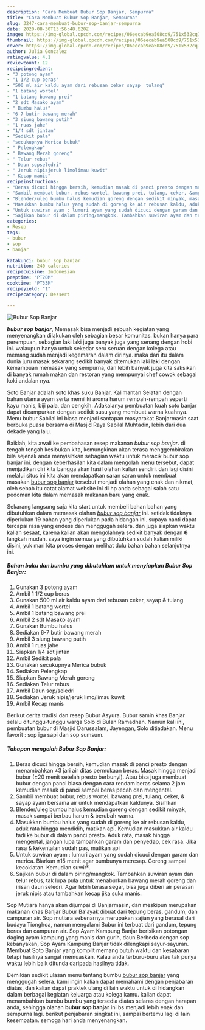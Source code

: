 ```yaml
---
description: "Cara Membuat Bubur Sop Banjar, Sempurna"
title: "Cara Membuat Bubur Sop Banjar, Sempurna"
slug: 3247-cara-membuat-bubur-sop-banjar-sempurna
date: 2020-08-30T13:56:48.620Z
image: https://img-global.cpcdn.com/recipes/06eecab9ea508cd9/751x532cq70/bubur-sop-banjar-foto-resep-utama.jpg
thumbnail: https://img-global.cpcdn.com/recipes/06eecab9ea508cd9/751x532cq70/bubur-sop-banjar-foto-resep-utama.jpg
cover: https://img-global.cpcdn.com/recipes/06eecab9ea508cd9/751x532cq70/bubur-sop-banjar-foto-resep-utama.jpg
author: Julia Gonzalez
ratingvalue: 4.1
reviewcount: 12
recipeingredient:
- "3 potong ayam"
- "1 1/2 cup beras"
- "500 ml air kaldu ayam dari rebusan ceker sayap  tulang"
- "1 batang wortel"
- "1 batang bawang prei"
- "2 sdt Masako ayam"
- " Bumbu halus"
- "6-7 butir bawang merah"
- "3 siung bawang putih"
- "1 ruas jahe"
- "1/4 sdt jintan"
- "Sedikit pala"
- "secukupnya Merica bubuk"
- " Pelengkap"
- " Bawang Merah goreng"
- " Telur rebus"
- " Daun sopseledri"
- " Jeruk nipisjeruk limolimau kuwit"
- " Kecap manis"
recipeinstructions:
- "Beras dicuci hingga bersih, kemudian masak di panci presto dengan menambahkan ±3 jari air ditas permukaan beras. Masak hingga menjadi bubur (±20 menit setelah presto berbunyi). Atau bisa juga membuat bubur dengan panci biasa dengan cara rendam beras selama 2 jam kemudian masak di panci sampai beras pecah dan mengental."
- "Sambil membuat bubur, rebus wortel, bawang prei, tulang, ceker, &amp; sayap ayam bersama air untuk mendapatkan kaldunya. Sisihkan"
- "Blender/uleg bumbu halus kemudian goreng dengan sedikit minyak, masak sampai berbau harum &amp; berubah warna."
- "Masukkan bumbu halus yang sudah di goreng ke air rebusan kaldu, aduk rata hingga mendidih, matikan api. Kemudian masukkan air kaldu tadi ke bubur di dalam panci presto. Aduk rata, masak hingga mengental, jangan lupa tambahkan garam dan penyedap, cek rasa. Jika rasa &amp; kekentalan sudah pas, matikan api"
- "Untuk suwiran ayam : lumuri ayam yang sudah dicuci dengan garam dan merica. Biarkan ±15 menit agar bumbunya meresap. Goreng sampai kecoklatan. Kemudian suwir²."
- "Sajikan bubur di dalam piring/mangkok. Tambahkan suwiran ayam dan telur rebus, tak lupa pula untuk menaburkan bawang merah goreng dan irisan daun seledri. Agar lebih terasa segar, bisa juga diberi air perasan jeruk nipis atau tambahkan kecap jika suka manis."
categories:
- Resep
tags:
- bubur
- sop
- banjar

katakunci: bubur sop banjar 
nutrition: 240 calories
recipecuisine: Indonesian
preptime: "PT20M"
cooktime: "PT33M"
recipeyield: "1"
recipecategory: Dessert

---
```



![Bubur Sop Banjar](https://img-global.cpcdn.com/recipes/06eecab9ea508cd9/751x532cq70/bubur-sop-banjar-foto-resep-utama.jpg)

<b><i>bubur sop banjar</i></b>, Memasak bisa menjadi sebuah kegiatan yang menyenangkan dilakukan oleh sebagian besar komunitas. bukan hanya para perempuan, sebagian laki laki juga banyak juga yang senang dengan hobi ini. walaupun hanya untuk sekedar seru seruan dengan kolega atau memang sudah menjadi kegemaran dalam dirinya. maka dari itu dalam dunia juru masak sekarang sedikit banyak ditemukan laki laki dengan kemampuan memasak yang sempurna, dan lebih banyak juga kita saksikan di banyak rumah makan dan restoran yang mempunyai chef cowok sebagai koki andalan nya.

Soto Banjar adalah soto khas suku Banjar, Kalimantan Selatan dengan bahan utama ayam serta memiliki aroma harum rempah-rempah seperti kayu manis, biji pala, dan cengkih. Adakalanya pembuatan kuah soto banjar dapat dicampurkan dengan sedikit susu yang membuat warna kuahnya. Menu bubur Sabilal ini biasa menjadi santapan masyarakat Banjarmasin saat berbuka puasa bersama di Masjid Raya Sabilal Muhtadin, lebih dari dua dekade yang lalu.

Baiklah, kita awali ke pembahasan resep makanan <i>bubur sop banjar</i>. di tengah tengah kesibukan kita, kemungkinan akan terasa menggembirakan bila sejenak anda menyisihkan sebagian waktu untuk meracik bubur sop banjar ini. dengan keberhasilan kita dalam mengolah menu tersebut, dapat menjadikan diri kita bangga akan hasil olahan kalian sendiri. dan lagi disini melalui situs ini kita akan mendapatkan saran saran untuk membuat masakan <u>bubur sop banjar</u> tersebut menjadi olahan yang enak dan nikmat, oleh sebab itu catat alamat website ini di hp anda sebagai salah satu pedoman kita dalam memasak makanan baru yang enak.


Sekarang langsung saja kita start untuk membeli bahan bahan yang dibutuhkan dalam memasak olahan <u><i>bubur sop banjar</i></u> ini. setidak tidaknya diperlukan <b>19</b> bahan yang diperlukan pada hidangan ini. supaya nanti dapat tercapai rasa yang endess dan menggugah selera. dan juga siapkan waktu kalian sesaat, karena kalian akan mengolahnya sedikit banyak dengan <b>6</b> langkah mudah. saya ingin semua yang dibutuhkan sudah kalian miliki disini, yuk mari kita proses dengan melihat dulu bahan bahan selanjutnya ini.

<!--inarticleads1-->

##### Bahan baku dan bumbu yang dibutuhkan untuk menyiapkan Bubur Sop Banjar:

1. Gunakan 3 potong ayam
1. Ambil 1 1/2 cup beras
1. Gunakan 500 ml air kaldu ayam dari rebusan ceker, sayap &amp; tulang
1. Ambil 1 batang wortel
1. Ambil 1 batang bawang prei
1. Ambil 2 sdt Masako ayam
1. Gunakan  Bumbu halus
1. Sediakan 6-7 butir bawang merah
1. Ambil 3 siung bawang putih
1. Ambil 1 ruas jahe
1. Siapkan 1/4 sdt jintan
1. Ambil Sedikit pala
1. Gunakan secukupnya Merica bubuk
1. Sediakan  Pelengkap
1. Siapkan  Bawang Merah goreng
1. Sediakan  Telur rebus
1. Ambil  Daun sop/seledri
1. Sediakan  Jeruk nipis/jeruk limo/limau kuwit
1. Ambil  Kecap manis


Berikut cerita tradisi dan resep Bubur Asyura. Bubur samin khas Banjar selalu ditunggu-tunggu warga Solo di Bulan Ramadhan. Namun kali ini, pembuatan bubur di Masjid Darussalam, Jayengan, Solo ditiadakan. Menu favorit : sop iga sapi dan sop sumsum. 

<!--inarticleads2-->

##### Tahapan mengolah Bubur Sop Banjar:

1. Beras dicuci hingga bersih, kemudian masak di panci presto dengan menambahkan ±3 jari air ditas permukaan beras. Masak hingga menjadi bubur (±20 menit setelah presto berbunyi). Atau bisa juga membuat bubur dengan panci biasa dengan cara rendam beras selama 2 jam kemudian masak di panci sampai beras pecah dan mengental.
1. Sambil membuat bubur, rebus wortel, bawang prei, tulang, ceker, &amp; sayap ayam bersama air untuk mendapatkan kaldunya. Sisihkan
1. Blender/uleg bumbu halus kemudian goreng dengan sedikit minyak, masak sampai berbau harum &amp; berubah warna.
1. Masukkan bumbu halus yang sudah di goreng ke air rebusan kaldu, aduk rata hingga mendidih, matikan api. Kemudian masukkan air kaldu tadi ke bubur di dalam panci presto. Aduk rata, masak hingga mengental, jangan lupa tambahkan garam dan penyedap, cek rasa. Jika rasa &amp; kekentalan sudah pas, matikan api
1. Untuk suwiran ayam : lumuri ayam yang sudah dicuci dengan garam dan merica. Biarkan ±15 menit agar bumbunya meresap. Goreng sampai kecoklatan. Kemudian suwir².
1. Sajikan bubur di dalam piring/mangkok. Tambahkan suwiran ayam dan telur rebus, tak lupa pula untuk menaburkan bawang merah goreng dan irisan daun seledri. Agar lebih terasa segar, bisa juga diberi air perasan jeruk nipis atau tambahkan kecap jika suka manis.


Sop Mutiara hanya akan dijumpai di Banjarmasin, dan meskipun merupakan makanan khas Banjar Bubur Ba&#39;ayak dibuat dari tepung beras, gandum, dan campuran air. Sop mutiara sebenarnya merupakan sajian yang berasal dari budaya Tionghoa, namun mengalami Bubur ini terbuat dari gandum, tepung beras dan campuran air. Sop Ayam Kampung Banjar berisikan potongan daging ayam kampung yang manis dan gurih, daun Berbeda dengan sop kebanyakan, Sop Ayam Kampung Banjar tidak dilengkapi sayur-sayuran. Membuat Soto Banjar yang komplit memang butuh waktu dan kesabaran tetapi hasilnya sangat memuaskan. Kalau anda terburu-buru atau tak punya waktu lebih baik ditunda daripada hasilnya tidak. 

Demikian sedikit ulasan menu tentang bumbu <u>bubur sop banjar</u> yang menggugah selera. kami ingin kalian dapat memahami dengan penjabaran diatas, dan kalian dapat praktek ulang di lain waktu untuk di hidangkan dalam berbagai kegiatan keluarga atau kolega kamu. kalian dapat menambahkan bumbu bumbu yang tersedia diatas selaras dengan harapan anda, sehingga olahan <b>bubur sop banjar</b> ini bs menjadi lebih enak dan sempurna lagi. berikut penjabaran singkat ini, sampai bertemu lagi di lain kesempatan. semoga hari anda menyenangkan.
